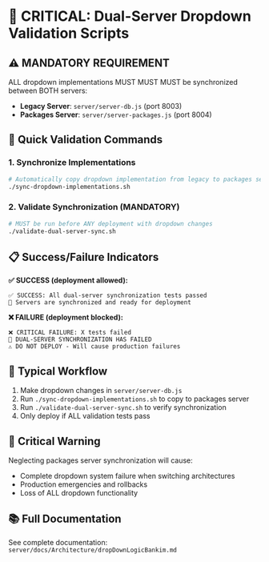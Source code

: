 # 🚨 CRITICAL: Dual-Server Dropdown Validation Scripts

## ⚠️ MANDATORY REQUIREMENT

ALL dropdown implementations MUST MUST MUST be synchronized between BOTH servers:
- **Legacy Server**: `server/server-db.js` (port 8003)
- **Packages Server**: `server/server-packages.js` (port 8004)

## 🔧 Quick Validation Commands

### 1. Synchronize Implementations
```bash
# Automatically copy dropdown implementation from legacy to packages server
./sync-dropdown-implementations.sh
```

### 2. Validate Synchronization (MANDATORY)
```bash
# MUST be run before ANY deployment with dropdown changes
./validate-dual-server-sync.sh
```

## 📋 Success/Failure Indicators

**✅ SUCCESS (deployment allowed):**
```
✅ SUCCESS: All dual-server synchronization tests passed
🚀 Servers are synchronized and ready for deployment
```

**❌ FAILURE (deployment blocked):**
```
❌ CRITICAL FAILURE: X tests failed  
🚨 DUAL-SERVER SYNCHRONIZATION HAS FAILED
⚠️ DO NOT DEPLOY - Will cause production failures
```

## 🔄 Typical Workflow

1. Make dropdown changes in `server/server-db.js`
2. Run `./sync-dropdown-implementations.sh` to copy to packages server
3. Run `./validate-dual-server-sync.sh` to verify synchronization
4. Only deploy if ALL validation tests pass

## 🚨 Critical Warning

Neglecting packages server synchronization will cause:
- Complete dropdown system failure when switching architectures
- Production emergencies and rollbacks
- Loss of ALL dropdown functionality

## 📚 Full Documentation

See complete documentation: `server/docs/Architecture/dropDownLogicBankim.md`